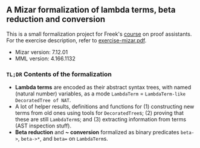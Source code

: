 ## A Mizar formalization of lambda terms, beta reduction and conversion

This is a small formalization project for Freek's [course](cs.ru.nl/~freek/courses/pa-2013/) on proof assistants. For the exercise description, refer to [exercise-mizar.pdf](exercise-mizar.pdf?raw=true).

* Mizar version: 7.12.01
* MML version: 4.166.1132

### `TL;DR` Contents of the formalization

* __Lambda terms__ are encoded as their abstract syntax trees, with named (natural number) variables, as a mode `LambdaTerm` = `LambdaTerm-like DecoratedTree of NAT`.
* A lot of helper results, definitions and functions for (1) constructing new terms from old ones using tools for `DecoratedTree`s; (2) proving that these are still `LambdaTerm`s; and (3) extracting information from terms (AST inspection stuff).
* __Beta reduction__ and __~ conversion__ formalized as binary predicates `beta->`, `beta->*`, and `beta=` on `LambdaTerm`s.
